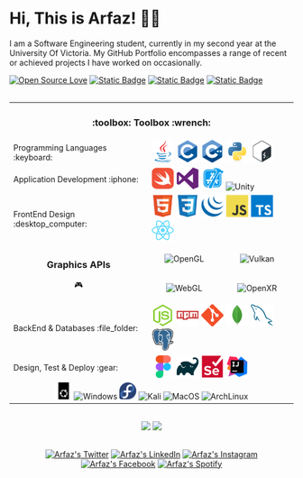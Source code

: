   <div align="left">
  <h1> Hi, This is Arfaz! 👨‍💻
<!--     <a href="https://www.linkedin.com/in/arfazhxss/"><img align="right" src="https://github.com/devicons/devicon/blob/v2.15.1/icons/linkedin/linkedin-original.svg" alt="Arfaz's LinkedIn" width="40" height="40"></a>   -->
  </h1>
  <p>I am a Software Engineering student, currently in my second year at the University Of Victoria. My GitHub Portfolio encompasses a range of recent or achieved projects I have worked on occasionally.</p>
</div>
<div align="left">
  <a href="https://github.com/ellerbrock/open-source-badges/"><img src="https://badges.frapsoft.com/os/v2/open-source.svg?v=103" alt="Open Source Love" height="20"></a>
  <a href="https://www.arfazhxss.com"><img alt="Static Badge" src="https://img.shields.io/badge/_www.arfazhxss.com-LINK?style=plastic&logo=superuser&color=grey&link=https%3A%2F%2Fwww.arfazhxss.com%2F%23about" height="20"></a>
  <a href="mailto:arfazhussain@uvic.ca"><img alt="Static Badge" src="https://img.shields.io/badge/_arfazhussain%40uvic.ca-LINK?style=plastic&logo=stackexchange&color=grey&logoColor=white&link=mailto%3Aarfazhussain%40uvic.ca" height="20"></a>
  <a href="https://www.linkedin.com/in/arfazhxss/"><img alt="Static Badge" src="https://img.shields.io/badge/-arfazhxss-blue?style=plastic&logo=Linkedin&link=https://www.linkedin.com/in/arfazhxss/" height="20"></a>
<!--   <img alt="Static Badge" src="https://img.shields.io/badge/count%3A-8A2BE2?style=plastic&link=https://profile-counter.glitch.me/{arfazhxss}/count.svg" height="20">
  <img src="https://profile-counter.glitch.me/{arfazhxss}/count.svg" alt="count" height="20"> -->
</div><br>

<!-- <div align="center"><img src="https://profile-counter.glitch.me/{arfazhxss}/count.svg" alt="count" height="40"></div><be> &logoColor=white -->

<table align="center">
  <tr>
    <td colspan="4" align="center" font-size="100">
      <h3>:toolbox: Toolbox :wrench:</h3>
    </td>
  </tr>
  <tr>
    <td>Programming Languages :keyboard:</td>
    <td colspan="3">
      <img src="https://github.com/devicons/devicon/blob/v2.15.1/icons/java/java-original.svg" alt="Java" width="40" height="40">
      <img src="https://github.com/devicons/devicon/blob/v2.15.1/icons/c/c-original.svg" alt="C" width="40" height="40">
      <img src="https://github.com/devicons/devicon/blob/v2.15.1/icons/cplusplus/cplusplus-original.svg" alt="C++" width="40" height="40">
      <img src="https://github.com/devicons/devicon/blob/v2.15.1/icons/python/python-original.svg" alt="Python" width="40" height="40">
      <img src="https://github.com/devicons/devicon/blob/v2.15.1/icons/bash/bash-original.svg" alt="Bash" width="40" height="40">
    </td>
  </tr>
  <tr>
    <td>Application Development :iphone:</td>
    <td colspan="3">
      <img src="https://github.com/devicons/devicon/blob/v2.15.1/icons/swift/swift-original.svg" alt="Swift" width="40" height="40">
      <img src="https://github.com/devicons/devicon/blob/v2.15.1/icons/visualstudio/visualstudio-plain.svg" alt="Visual Studio" width="40" height="40">
      <img src="https://github.com/devicons/devicon/blob/v2.15.1/icons/xcode/xcode-plain.svg" alt="XCode" width="40" height="40">
      <img src="https://github.com/arfazhxss/arfazhxss/blob/main/1%20Resources/unity-original.svg" alt="Unity" width="40" height="40">
<!--       <img src="https://github.com/devicons/devicon/blob/v2.15.1/icons/unrealengine/unrealengine-original.svg" alt="Unreal" width="40" height="40"> -->
    </td>
  </tr>
  <tr>
    <td>FrontEnd Design :desktop_computer:</td>
    <td colspan="3">
      <img src="https://github.com/devicons/devicon/blob/v2.15.1/icons/html5/html5-original.svg" alt="HTML" width="40" height="40">
      <img src="https://github.com/devicons/devicon/blob/v2.15.1/icons/css3/css3-original.svg" alt="CSS" width="40" height="40">
      <img src="https://github.com/devicons/devicon/blob/v2.15.1/icons/jquery/jquery-original.svg" alt="JQuery" width="40" height="40">
      <img src="https://github.com/devicons/devicon/blob/v2.15.1/icons/javascript/javascript-original.svg" alt="JavaScript" width="40" height="40">
      <img src="https://github.com/devicons/devicon/blob/v2.15.1/icons/typescript/typescript-original.svg" alt="TypeScript" width="40" height="40">
      <img src="https://github.com/devicons/devicon/blob/v2.15.1/icons/react/react-original.svg" alt="ReactJS" width="40" height="40">
    </td>
  </tr>
  <tr>
    <td rowspan="2" align="center">
      <H3>Graphics APIs</H3>
      <p>🎮</p>
    </td>
    <td colspan="2" align="center">
      <img src="https://github.com/arfazhxss/arfazhxss/blob/main/1%20Resources/OpenGL.svg" alt="OpenGL" width="140" height="70">
    </td>
    <td align="center">
      <img src="https://github.com/arfazhxss/arfazhxss/blob/main/1%20Resources/VulkanAPI.svg" alt="Vulkan" width="140" height="70">
    </td>
  </tr>
  <tr>
    <td colspan="2" align="center">
      <img src="https://github.com/arfazhxss/arfazhxss/blob/main/1%20Resources/WebGL.svg" alt="WebGL" height="50">
    </td>
    <td align="center">
      <img src="https://github.com/arfazhxss/arfazhxss/blob/main/1%20Resources/OpenXR.svg" alt="OpenXR" width="140" height="70">
    </td>
  </tr>
  <tr>
    <td>BackEnd & Databases :file_folder:</td>
    <td colspan="3">
      <img src="https://github.com/devicons/devicon/blob/v2.15.1/icons/nodejs/nodejs-original.svg" alt="NodeJS" width="40" height="40">
      <img src="https://github.com/devicons/devicon/blob/v2.15.1/icons/npm/npm-original-wordmark.svg" alt="npm" width="40" height="40">
      <img src="https://github.com/devicons/devicon/blob/v2.15.1/icons/git/git-plain.svg" alt="Git" width="40" height="40">
      <!---<img src="https://github.com/devicons/devicon/blob/v2.15.1/icons/r/r-original.svg" alt="R" width="40" height="40">--->
      <img src="https://github.com/devicons/devicon/blob/v2.15.1/icons/mongodb/mongodb-original.svg" alt="MongoDB" width="40" height="40">
      <img src="https://github.com/devicons/devicon/blob/v2.15.1/icons/mysql/mysql-original.svg" alt="MySQL" width="40" height="40">
      <img src="https://github.com/devicons/devicon/blob/v2.15.1/icons/postgresql/postgresql-original.svg" alt="postgreSQL" width="40" height="40">
    </td>
  </tr>
  <tr>
    <td>Design, Test & Deploy :gear:</td>
    <td colspan="3">
      <img src="https://github.com/devicons/devicon/blob/v2.15.1/icons/figma/figma-original.svg" alt="Figma" width="40" height="40">
      <img src="https://github.com/devicons/devicon/blob/v2.15.1/icons/gradle/gradle-plain.svg" alt="Gradle" width="40" height="40">
      <img src="https://github.com/devicons/devicon/blob/v2.15.1/icons/selenium/selenium-original.svg" alt="Selenium" width="40" height="40">
      <img src="https://github.com/devicons/devicon/blob/v2.15.1/icons/intellij/intellij-original.svg" alt="IntelliJ" width="40" height="40">
    </td>
  </tr>
  <tr>
    <td colspan="4" align="center">
      <img src="https://github.com/devicons/devicon/blob/v2.15.1/icons/ubuntu/ubuntu-plain.svg" alt="Ubuntu" height="30">
      <img src="https://github.com/arfazhxss/arfazhxss/blob/main/1%20Resources/W11.svg" alt="Windows" height="30">
      <img src="https://github.com/devicons/devicon/blob/v2.15.1/icons/fedora/fedora-original.svg" alt="Fedora" height="30">
      <img src="https://github.com/arfazhxss/arfazhxss/blob/main/1%20Resources/kali-drag.svg" alt="Kali" height="30">
      <img src="https://github.com/arfazhxss/arfazhxss/blob/main/1%20Resources/MacOS.svg" alt="MacOS" height="30">
      <img src="https://github.com/arfazhxss/arfazhxss/blob/main/1%20Resources/Arch.svg" alt="ArchLinux" height="30">  
    </td>
  </tr>
</table><br>

<div align="center">
  <a href="https://github.com/arfazhxss"><img src="https://github-readme-stats.vercel.app/api/top-langs?username=arfazhxss&layout=compact&theme=algolia&show_icons=true" height="185"/></a>
  <a href="https://github.com/arfazhxss"><img src="http://github-readme-streak-stats.herokuapp.com?user=arfazhxss&theme=algolia&show_icons=true" height="185"/></a>
</div> 

<br>
<p align="center">
  <a href="https://twitter.com/arfazhxss" target="_blank"><img src="https://img.shields.io/badge/twitter-%231DA1F2.svg?&style=for-the-badge&logo=twitter&logoColor=white&color=071A2C" alt="Arfaz's Twitter"/></a>
  <a href="https://www.linkedin.com/in/arfazhxss" target="_blank"><img src="https://img.shields.io/badge/linkedin-%230077B5.svg?&style=for-the-badge&logo=linkedin&logoColor=white&color=071A2C" alt="Arfaz's LinkedIn"/></a>
  <a href="https://instagram.com/arfazhxss" target="_blank"><img src="https://img.shields.io/badge/instagram-%23E4405F.svg?&style=for-the-badge&logo=instagram&logoColor=white&color=071A2C" alt="Arfaz's Instagram"/></a>
  <a href="https://www.facebook.com/arfazhxss" target="_blank"><img src="https://img.shields.io/badge/facebook-%231877F2.svg?&style=for-the-badge&logo=facebook&logoColor=white&color=071A2C" alt="Arfaz's Facebook"/></a>
  <a href="https://open.spotify.com/user/0ctvc2qy815zx9ymyx4d2iao6?si=c2084bc1218e4b04" target="_blank"><img src="https://img.shields.io/badge/spotify-%231877F2.svg?&style=for-the-badge&logo=spotify&logoColor=white&color=071A2C" alt="Arfaz's Spotify"/></a>
  
</p>

<!--- <img src="" alt="" width="40" height="40"> --->

<!---
Icon Packs Taken From:
https://github.com/devicons/devicon/tree/v2.15.1/icons/
--->
